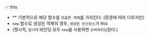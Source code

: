 ✅ this
* ** 기본적으로 해당 함수를 `호출한 객체`를 가리킨다. (환경에 따라 다르지만)
* `new` 함수로 생성된 객체의 경우, `생성된 인스턴스`가 this
* (명시적, `암시적` 바인딩 모두 `new`를 사용하면 `오버라이딩`된다.)